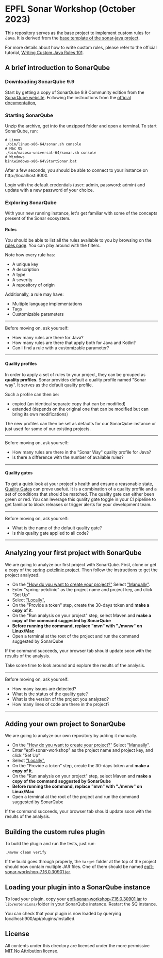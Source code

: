 # EPFL Sonar Workshop (October 2023)

This repository serves as the base project to implement custom rules for Java.
It is derived from the [base template of the sonar-java project](https://github.com/SonarSource/sonar-java/tree/1947bdb5bec965afcee43087febf32245cb06253/docs/java-custom-rules-example).

For more details about how to write custom rules, please refer to the official tutorial, [Writing Custom Java Rules 101](https://github.com/SonarSource/sonar-java/blob/1947bdb5bec965afcee43087febf32245cb06253/docs/CUSTOM_RULES_101.md).

## A brief introduction to SonarQube

### Downloading SonarQube 9.9
Start by getting a copy of SonarQube 9.9 Community edition from the [SonarQube website](https://binaries.sonarsource.com/Distribution/sonarqube/sonarqube-9.9.2.77).
Following the instructions from the [official documentation](https://docs.sonarsource.com/sonarqube/9.9),

### Starting SonarQube
Unzip the archive, get into the unzipped folder and open a terminal.
To start SonarQube, run:

```shell
# Linux
./bin/linux-x86-64/sonar.sh console
# Mac OS
./bin/macosx-universal-64/sonar.sh console
# Windows
bin\windows-x86-64\StartSonar.bat
```

After a few seconds, you should be able to connect to your instance on http://localhost:9000.

Login with the default credentials (user: admin, password: admin) and update with a new password of your choice.

### Exploring SonarQube

With your new running instance, let's get familiar with some of the concepts present of the Sonar ecosystem.

#### Rules

You should be able to list all the rules available to you by browsing on the [rules page](http://localhost:9000/coding_rules).
You can play around with the filters.

Note how every rule has:
- A unique key
- A description
- A type
- A severity
- A repository of origin

Additionally, a rule may have:
- Multiple language implementations
- Tags
- Customizable parameters

---
Before moving on, ask yourself:
- How many rules are there for Java?
- How many rules are there that apply both for Java and Kotlin?
- Can I find a rule with a customizable parameter?
---

#### Quality profiles

In order to apply a set of rules to your project, they can be grouped as __quality profiles__.
Sonar provides default a quality profile named "Sonar way".
It serves as the default quality profile.

Such a profile can then be:
- copied (an identical separate copy that can be modified)
- extended (depends on the original one that can be modified but can bring its own modifications)

The new profiles can then be set as defaults for our SonarQube instance or just used for some of our existing projects.

---
Before moving on, ask yourself:
- How many rules are there in the "Sonar Way" quality profile for Java?
- Is there a difference with the number of available rules?
---


#### Quality gates

To get a quick look at your project's health and ensure a reasonable state, [Quality Gates](http://localhost:9000/quality_gates/) can prove usefué.
It is a combination of a quality profile and a set of conditions that should be matched.
The quality gate can either been green or red.
You can leverage this quality gate toggle in your CI pipeline to get familiar to block releases or trigger alerts for your development team.

---
Before moving on, ask yourself:
- What is the name of the default quality gate?
- Is this quality gate applied to all code?
---

## Analyzing your first project with SonarQube

We are going to analyze our first project with SonarQube.
First, clone or get a copy of the [spring-petclinic project](https://github.com/spring-projects/spring-petclinic).
Then follow the instructions to get the project analyzed.

- On the ["How do you want to create your project?"](http://localhost:9000/projects/create) Select ["Manually"](http://localhost:9000/projects/create?mode=manual).
- Enter "spring-petclinic" as the project name and project key, and click "Set Up"
- Select ["Locally"](http://localhost:9000/dashboard?id=epfl-sonar-workshop&selectedTutorial=local),
- On the "Provide a token" step, create the 30-days token and **make a copy of it**.
- On the "Run analysis on your project" step, select Maven and **make a copy of the command suggested by SonarQube**
- **Before running the command, replace "mvn" with "./mvnw" on Linux/Mac**
- Open a terminal at the root of the project and run the command suggested by SonarQube

If the command succeeds, your browser tab should update soon with the results of the analysis.

Take some time to look around and explore the results of the analysis.

---
Before moving on, ask yourself:
- How many issues are detected?
- What is the status of the quality gate?
- What is the version of the project you analyzed?
- How many lines of code are there in the project?
---


## Adding your own project to SonarQube
We are going to analyze our own repository by adding it manually.

- On the ["How do you want to create your project?"](http://localhost:9000/projects/create) Select ["Manually"](http://localhost:9000/projects/create?mode=manual).
- Enter "epfl-sonar-workshop" as the project name and project key, and click "Set Up"
- Select ["Locally"](http://localhost:9000/dashboard?id=epfl-sonar-workshop&selectedTutorial=local),
- On the "Provide a token" step, create the 30-days token and **make a copy of it**.
- On the "Run analysis on your project" step, select Maven and **make a copy of the command suggested by SonarQube**
- **Before running the command, replace "mvn" with "./mvnw" on Linux/Mac**
- Open a terminal at the root of the project and run the command suggested by SonarQube

If the command succeeds, your browser tab should update soon with the results of the analysis.


## Building the custom rules plugin

To build the plugin and run the tests, just run:

```shell
./mvnw clean verify
```

If the build goes through properly, the `target` folder at the top of the project should now contain multiple JAR files.
One of them should be named [epfl-sonar-workshop-7.16.0.30901.jar](target%2Fepfl-sonar-workshop-7.16.0.30901.jar).

## Loading your plugin into a SonarQube instance

To load your plugin, copy your [epfl-sonar-workshop-7.16.0.30901.jar](target%2Fepfl-sonar-workshop-7.16.0.30901.jar) to `lib/extensions/`folder in your SonarQube instance.
Restart the SQ instance.

You can check that your plugin is now loaded by querying localhost:900/api/plugins/installed.

## License

All contents under this directory are licensed under the more permissive [MIT No Attribution](LICENSE.txt) license.
